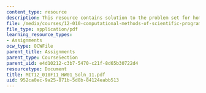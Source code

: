 ```yaml
---
content_type: resource
description: This resource contains solution to the problem set for homework01.
file: /media/courses/12-010-computational-methods-of-scientific-programming-fall-2011/952ca0ec9a25871b5d8b84124eabb513_MIT12_010F11_HW01_Soln_11.pdf
file_type: application/pdf
learning_resource_types:
- Assignments
ocw_type: OCWFile
parent_title: Assignments
parent_type: CourseSection
parent_uid: e4d10212-c3b7-5470-c21f-8d65b30722d4
resourcetype: Document
title: MIT12_010F11_HW01_Soln_11.pdf
uid: 952ca0ec-9a25-871b-5d8b-84124eabb513
---
```

